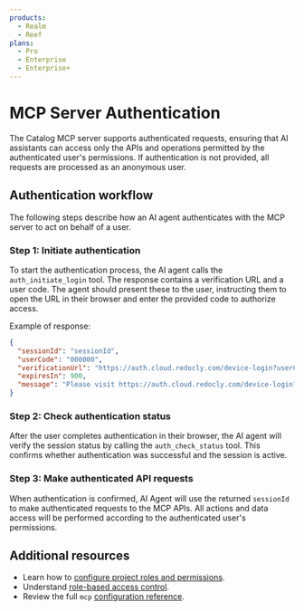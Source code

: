 ```yaml
---
products:
  - Realm
  - Reef
plans:
  - Pro
  - Enterprise
  - Enterprise+
---
```


# MCP Server Authentication

The Catalog MCP server supports authenticated requests, ensuring that AI assistants can access only the APIs and operations permitted by the authenticated user's permissions. If authentication is not provided, all requests are processed as an anonymous user.

## Authentication workflow

The following steps describe how an AI agent authenticates with the MCP server to act on behalf of a user.

### Step 1: Initiate authentication

To start the authentication process, the AI agent calls the `auth_initiate_login` tool. The response contains a verification URL and a user code. The agent should present these to the user, instructing them to open the URL in their browser and enter the provided code to authorize access.

Example of response:
```json
{
  "sessionId": "sessionId",
  "userCode": "000000",
  "verificationUrl": "https://auth.cloud.redocly.com/device-login?userCode=000000",
  "expiresIn": 900,
  "message": "Please visit https://auth.cloud.redocly.com/device-login?userCode=000000 and enter code: 000000"
}
```

### Step 2: Check authentication status

After the user completes authentication in their browser, the AI agent will verify the session status by calling the `auth_check_status` tool. This confirms whether authentication was successful and the session is active.

### Step 3: Make authenticated API requests

When authentication is confirmed, AI Agent will use the returned `sessionId` to make authenticated requests to the MCP APIs. All actions and data access will be performed according to the authenticated user's permissions.

## Additional resources

- Learn how to [configure project roles and permissions](../../../access/roles.md).
- Understand [role-based access control](../../access/rbac.md).
- Review the full `mcp` [configuration reference](../../../config/mcp.md).
